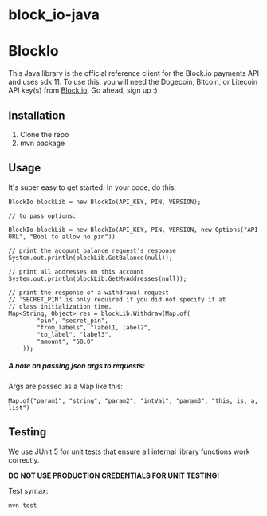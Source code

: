 # block_io-java
# BlockIo

This Java library is the official reference client for the Block.io payments API and uses sdk 11. To use this, you will need the Dogecoin, Bitcoin, or Litecoin API key(s) from <a href="https://block.io" target="_blank">Block.io</a>. Go ahead, sign up :)

## Installation

1. Clone the repo
2. mvn package

## Usage

It's super easy to get started. In your code, do this:

    BlockIo blockLib = new BlockIo(API_KEY, PIN, VERSION);

    // to pass options:

    BlockIo blockLib = new BlockIo(API_KEY, PIN, VERSION, new Options("API URL", "Bool to allow no pin"))

    // print the account balance request's response
    System.out.println(blockLib.GetBalance(null));

    // print all addresses on this account
    System.out.println(blockLib.GetMyAddresses(null));

    // print the response of a withdrawal request
    // 'SECRET_PIN' is only required if you did not specify it at 
    // class initialization time.
    Map<String, Object> res = blockLib.Withdraw(Map.of(
            "pin", "secret_pin",
            "from_labels", "label1, label2",
            "to_label", "label3",
            "amount", "50.0"
        ));   

##### A note on passing json args to requests:

Args are passed as a Map like this: 

    Map.of("param1", "string", "param2", "intVal", "param3", "this, is, a, list")

## Testing

We use JUnit 5 for unit tests that ensure all internal library functions work correctly.

**DO NOT USE PRODUCTION CREDENTIALS FOR UNIT TESTING!** 

Test syntax:

```bash
mvn test
